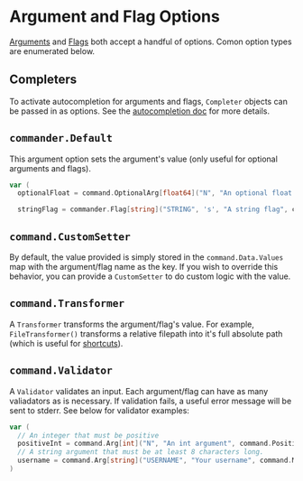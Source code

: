 # Argument and Flag Options

[Arguments](./args.md) and [Flags](./flags.md) both accept a handful of options. Comon option types are enumerated below.

## Completers

To activate autocompletion for arguments and flags, `Completer` objects can be passed in as options. See the [autocompletion doc](../features/autocompletion.md) for more details.

## `commander.Default`

This argument option sets the argument's value (only useful for optional arguments and flags).

```go
var (
  optionalFloat = command.OptionalArg[float64]("N", "An optional float argument", commander.Default[float64](12.3))

  stringFlag = commander.Flag[string]("STRING", 's', "A string flag", commander.Default[string]("default value"))
```

## `command.CustomSetter`

By default, the value provided is simply stored in the `command.Data.Values` map with the argument/flag name as the key. If you wish to override this behavior, you can provide a `CustomSetter` to do custom logic with the value.

## `command.Transformer`

A `Transformer` transforms the argument/flag's value. For example, `FileTransformer()` transforms a relative filepath into it's full absolute path (which is useful for [shortcuts](../features/shortcuts.md)).

## `command.Validator`

A `Validator` validates an input. Each argument/flag can have as many valiadators as is necessary. If validation fails, a useful error message will be sent to stderr. See below for validator examples:

```go
var (
  // An integer that must be positive
  positiveInt = command.Arg[int]("N", "An int argument", command.Positive())
  // A string argument that must be at least 8 characters long.
  username = command.Arg[string]("USERNAME", "Your username", command.MinLength(8))
)
```
